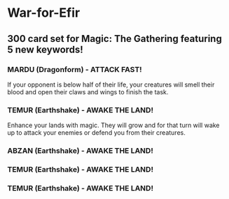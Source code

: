 # War-for-Efir
## 300 card set for Magic: The Gathering featuring 5 new keywords!
### MARDU (Dragonform) - ATTACK FAST!
If your opponent is below half of their life, your creatures will smell their blood and open their claws and wings to finish the task.
### TEMUR (Earthshake) - AWAKE THE LAND!
Enhance your lands with magic. They will grow and for that turn will wake up to attack your enemies or defend you from their creatures.
### ABZAN (Earthshake) - AWAKE THE LAND!

### TEMUR (Earthshake) - AWAKE THE LAND!

### TEMUR (Earthshake) - AWAKE THE LAND!

